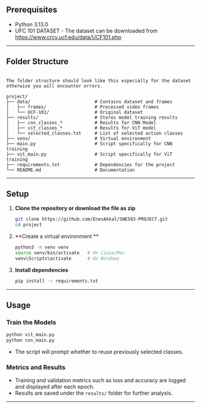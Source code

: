## Prerequisites
- Python 3.13.0
- UFC 101 DATASET - The dataset can be downloaded from https://www.crcv.ucf.edu/data/UCF101.php
---

## Folder Structure
```

The folder structure should look like this especially for the dataset otherwise you will encounter errors.

project/
├── data/                        # Contains dataset and frames
│   ├── frames/                  # Processed video frames
│   └── UCF-101/                 # Original dataset
├── results/                     # Stores model training results
│   ├── cnn_classes_*            # Results for CNN Model
│   ├── vit_classes_*            # Results for ViT model
│   └── selected_classes.txt     # List of selected action classes
├── venv/                        # Virtual environment 
├── main.py                      # Script specifically for CNN training
├── vit_main.py                  # Script specifically for ViT training
├── requirements.txt             # Dependencies for the project
└── README.md                    # Documentation
```

---


## Setup

1. **Clone the repository or download the file as zip**  
   ```bash
   git clone https://github.com/EnesAkkal/SWE583-PROJECT.git
   cd project
   ```

2. **Create a virtual environment **  
   ```bash
   python3 -m venv venv
   source venv/bin/activate   # On Linux/Mac
   venv\Scripts\activate      # On Windows
   ```

3. **Install dependencies**  
   ```bash
   pip install -r requirements.txt
   ```

---

## Usage

### **Train the Models**
```bash
python vit_main.py
python cnn_main.py
```
- The script will prompt whether to reuse previously selected classes.  

### **Metrics and Results**  
- Training and validation metrics such as loss and accuracy are logged and displayed after each epoch.  
- Results are saved under the `results/` folder for further analysis.

---